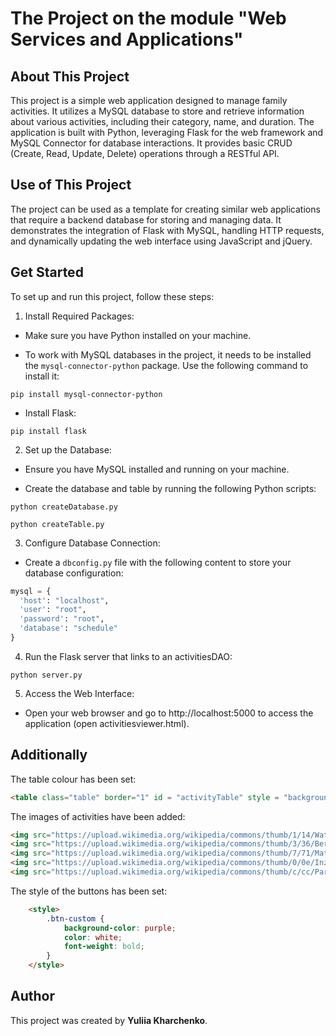 # The Project on the module "Web Services and Applications" 


## About This Project

This project is a simple web application designed to manage family activities. It utilizes a MySQL database to store and retrieve information about various activities, including their category, name, and duration. The application is built with Python, leveraging Flask for the web framework and MySQL Connector for database interactions. It provides basic CRUD (Create, Read, Update, Delete) operations through a RESTful API.

## Use of This Project

The project can be used as a template for creating similar web applications that require a backend database for storing and managing data. It demonstrates the integration of Flask with MySQL, handling HTTP requests, and dynamically updating the web interface using JavaScript and jQuery.

## Get Started

To set up and run this project, follow these steps:

1. Install Required Packages:

* Make sure you have Python installed on your machine.

* To work with MySQL databases in the project, it needs to be installed the `mysql-connector-python` package. Use the following command to install it:

```
pip install mysql-connector-python
```
* Install Flask: 

```
pip install flask
```

2. Set up the Database: 

* Ensure you have MySQL installed and running on your machine.

* Create the database and table by running the following Python scripts:

``` 
python createDatabase.py
```
```
python createTable.py
```

3. Configure Database Connection:

* Create a `dbconfig.py` file with the following content to store your database configuration:

```python
mysql = {
  'host': "localhost",
  'user': "root",
  'password': "root",
  'database': "schedule"
}
```
4. Run the Flask server that links to an activitiesDAO: 

```
python server.py
```

5. Access the Web Interface:

* Open your web browser and go to http://localhost:5000 to access the application (open activitiesviewer.html). 


## Additionally

The table colour has been set:

```html
<table class="table" border="1" id = "activityTable" style = "background-color: pink; border-color: black">   
```

The images of activities have been added: 

```html
<img src="https://upload.wikimedia.org/wikipedia/commons/thumb/1/14/Water_sports_composite.jpg/320px-Water_sports_composite.jpg" alt="Water activities">  
<img src="https://upload.wikimedia.org/wikipedia/commons/thumb/3/36/Bergtocht_in_de_omgeving_van_bergdorp_S-charl_17-09-2019._%28actm.%29_01.jpg/320px-Bergtocht_in_de_omgeving_van_bergdorp_S-charl_17-09-2019._%28actm.%29_01.jpg" alt="kayaking">
<img src="https://upload.wikimedia.org/wikipedia/commons/thumb/7/71/Mathieu_Burgaudeau_during_time_trial_training_of_Itzulia_Basque_Country_race_-_stage_1.jpg/320px-Mathieu_Burgaudeau_during_time_trial_training_of_Itzulia_Basque_Country_race_-_stage_1.jpg" alt="cicling">
<img src="https://upload.wikimedia.org/wikipedia/commons/thumb/0/0e/Inzell_2017_Kat_A1_ZBYSZEK_Kunert_-9513.jpg/320px-Inzell_2017_Kat_A1_ZBYSZEK_Kunert_-9513.jpg" alt="winter activities">
<img src="https://upload.wikimedia.org/wikipedia/commons/thumb/c/cc/Parapente_-_166.jpg/320px-Parapente_-_166.jpg"alt="air activities">
```


The style of the buttons has been set: 

```html
    <style>
        .btn-custom {
            background-color: purple; 
            color: white; 
            font-weight: bold; 
        }
    </style>
```

## Author

This project was created by **Yuliia Kharchenko**. 